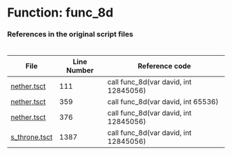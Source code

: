 # Function: func_8d 
### References in the original script files

#

| File | Line Number | Reference code |
| --- | --- | --- |
| [nether.tsct](../../../out/nether.tsct#L111) | 111 | call func_8d(var david, int 12845056) |
| [nether.tsct](../../../out/nether.tsct#L359) | 359 | call func_8d(var david, int 65536) |
| [nether.tsct](../../../out/nether.tsct#L376) | 376 | call func_8d(var david, int 12845056) |
| [s_throne.tsct](../../../out/s_throne.tsct#L1387) | 1387 | call func_8d(var david, int 12845056) |
